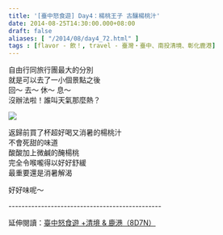```yaml
---
title: '[臺中怒食遊] Day4：楊桃王子 古釀楊桃汁'
date: 2014-08-25T14:30:00.000+08:00
draft: false
aliases: [ "/2014/08/day4_72.html" ]
tags : [flavor - 飲！, travel - 臺灣・臺中、南投清境、彰化鹿港]
---
```


自由行同旅行團最大的分別  
就是可以去了一小個景點之後  
回～ 去～ 休～ 息～  
沒辦法啦！誰叫天氣那麼熱？  

[![](https://4.bp.blogspot.com/-Gts0USgZRYA/XEwn60U64iI/AAAAAAAAGj8/dAvLmZIHV28z4w78IBIxB2Egy5ZbGdZCwCLcBGAs/s640/14819307019_b78ab6245c_z.jpg)](https://4.bp.blogspot.com/-Gts0USgZRYA/XEwn60U64iI/AAAAAAAAGj8/dAvLmZIHV28z4w78IBIxB2Egy5ZbGdZCwCLcBGAs/s1600/14819307019_b78ab6245c_z.jpg)

返歸前買了杯超好喝又消暑的楊桃汁  
不會死甜的味道  
酸酸加上微鹹的醃楊桃  
完全令喉嚨得以好好舒緩  
最重要還是消暑解渴  
  
好好味呢～  
  
\-----------------------------------------------  
  
延伸閱讀：[臺中怒食遊 +清境 & 鹿港（8D7N）](http://www.hidie.net/2014/09/8d7n.html)